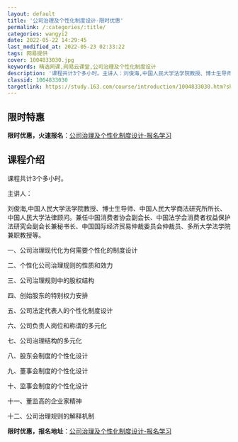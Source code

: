 ```yaml
---
layout: default
title: '公司治理及个性化制度设计-限时优惠'
permalink: /:categories/:title/
categories: wangyi2
date: 2022-05-22 14:29:45
last_modified_at: 2022-05-23 02:33:22
tags: 网易提供
cover: 1004833030.jpg
keywords: 精选网课,网易云课堂,公司治理及个性化制度设计
description: '课程共计3个多小时。主讲人：刘俊海,中国人民大学法学院教授、博士生导师、中国人民大学商法研究所所长、中国人民大学法律顾问'
classid: 1004833030
targetlink: https://study.163.com/course/introduction/1004833030.htm?share=1&shareId=1025206652&utm_campaign=share&utm_medium=iphoneShare&utm_source=&utm_u=1025206652
---
```


## 限时特惠

**限时优惠，火速报名**：[公司治理及个性化制度设计-报名学习](https://study.163.com/course/introduction/1004833030.htm?share=1&shareId=1025206652&utm_campaign=share&utm_medium=iphoneShare&utm_source=&utm_u=1025206652)

## 课程介绍

课程共计3个多小时。

主讲人：

刘俊海,中国人民大学法学院教授、博士生导师、中国人民大学商法研究所所长、中国人民大学法律顾问。兼任中国消费者协会副会长、中国法学会消费者权益保护法研究会副会长兼秘书长、中国国际经济贸易仲裁委员会仲裁员、多所大学法学院兼职教授等。

一、公司治理现代化为何需要个性化的制度设计

二、个性化公司治理规则的性质和效力

三、公司治理规则中的股权结构        

 四、创始股东的特别权力安排

五、公司法定代表人的个性化制度设计   

六、公司负责人岗位和称谓的多元化 

七、公司治理结构的多元化             

八、股东会制度的个性化设计 

九、董事会制度的个性化设计          

 十、监事会制度的个性化设计 

十一、董监高的企业家精神             

十二、公司治理规则的解释机制

**限时优惠，报名地址**：[公司治理及个性化制度设计-报名学习](https://study.163.com/course/introduction/1004833030.htm?share=1&shareId=1025206652&utm_campaign=share&utm_medium=iphoneShare&utm_source=&utm_u=1025206652)

